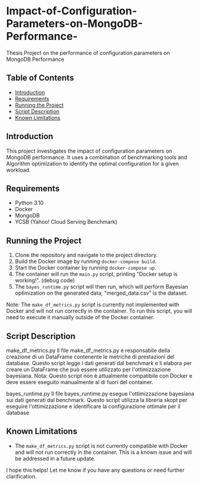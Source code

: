 # Impact-of-Configuration-Parameters-on-MongoDB-Performance-
Thesis Project on the performance of configuration parameters on MongoDB Performance

## Table of Contents

* [Introduction](#introduction)
* [Requirements](#requirements)
* [Running the Project](#running-the-project)
* [Script Description](#script-description)
* [Known Limitations](#known-limitations)

## Introduction

This project investigates the impact of configuration parameters on MongoDB performance. It uses a combination of benchmarking tools and Algorithm optimization to identify the optimal configuration for a given workload.

## Requirements

* Python 3.10
* Docker
* MongoDB
* YCSB (Yahoo! Cloud Serving Benchmark)

## Running the Project

1. Clone the repository and navigate to the project directory.
2. Build the Docker image by running `docker-compose build`.
3. Start the Docker container by running `docker-compose up`.
4. The container will run the `main.py` script, printing "Docker setup is working!". (debug code)
5. The `bayes_runtime.py` script will then run, which will perform Bayesian optimization on the generated data, "merged_data.csv" is the dataset.

Note: The `make_df_metrics.py` script is currently not implemented with Docker and will not run correctly in the container. To run this script, you will need to execute it manually outside of the Docker container.

## Script Description

make_df_metrics.py
Il file make_df_metrics.py è responsabile della creazione di un DataFrame contenente le metriche di prestazioni del database. Questo script legge i dati generati dal benchmark e li elabora per creare un DataFrame che può essere utilizzato per l'ottimizzazione bayesiana. Nota: Questo script non è attualmente compatibile con Docker e deve essere eseguito manualmente al di fuori del container.

bayes_runtime.py
Il file bayes_runtime.py esegue l'ottimizzazione bayesiana sui dati generati dal benchmark. Questo script utilizza la libreria skopt per eseguire l'ottimizzazione e identificare la configurazione ottimale per il database

## Known Limitations

* The `make_df_metrics.py` script is not currently compatible with Docker and will not run correctly in the container. This is a known issue and will be addressed in a future update.

I hope this helps! Let me know if you have any questions or need further clarification.